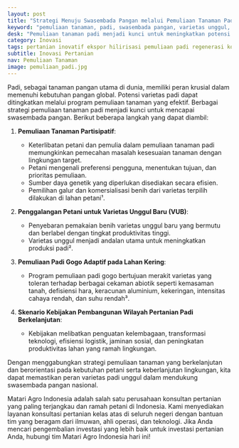 ```yaml
---
layout: post
title: "Strategi Menuju Swasembada Pangan melalui Pemuliaan Tanaman Padi"
keyword: "pemuliaan tanaman, padi, swasembada pangan, varietas unggul, keberlanjutan, Pertanian Modern, PT Matari Agro Indonesia"
desk: "Pemuliaan tanaman padi menjadi kunci untuk meningkatkan potensi varietas dan mendukung swasembada pangan. Artikel ini membahas strategi pemuliaan tanaman padi, termasuk partisipasi petani, pengembangan varietas unggul, dan keberlanjutan pertanian."
category: Inovasi
tags: pertanian inovatif ekspor hilirisasi pemuliaan padi regenerasi konsultan ketahanan pangan
subtitle: Inovasi Pertanian
nav: Pemuliaan Tanaman
image: pemuliaan_padi.jpg
---
```


Padi, sebagai tanaman pangan utama di dunia, memiliki peran krusial dalam memenuhi kebutuhan pangan global. Potensi varietas padi dapat ditingkatkan melalui program pemuliaan tanaman yang efektif. Berbagai strategi pemuliaan tanaman padi menjadi kunci untuk mencapai swasembada pangan. Berikut beberapa langkah yang dapat diambil:

1. **Pemuliaan Tanaman Partisipatif**:
   - Keterlibatan petani dan pemulia dalam pemuliaan tanaman padi memungkinkan pemecahan masalah kesesuaian tanaman dengan lingkungan target.
   - Petani mengenali preferensi pengguna, menentukan tujuan, dan prioritas pemuliaan.
   - Sumber daya genetik yang diperlukan disediakan secara efisien.
   - Pemilihan galur dan komersialisasi benih dari varietas terpilih dilakukan di lahan petani¹.

2. **Penggalangan Petani untuk Varietas Unggul Baru (VUB)**:
   - Penyebaran pemakaian benih varietas unggul baru yang bermutu dan berlabel dengan tingkat produktivitas tinggi.
   - Varietas unggul menjadi andalan utama untuk meningkatkan produksi padi².

3. **Pemuliaan Padi Gogo Adaptif pada Lahan Kering**:
   - Program pemuliaan padi gogo bertujuan merakit varietas yang toleran terhadap berbagai cekaman abiotik seperti kemasaman tanah, defisiensi hara, keracunan aluminium, kekeringan, intensitas cahaya rendah, dan suhu rendah³.

4. **Skenario Kebijakan Pembangunan Wilayah Pertanian Padi Berkelanjutan**:
   - Kebijakan melibatkan penguatan kelembagaan, transformasi teknologi, efisiensi logistik, jaminan sosial, dan peningkatan produktivitas lahan yang ramah lingkungan.

Dengan menggabungkan strategi pemuliaan tanaman yang berkelanjutan dan berorientasi pada kebutuhan petani serta keberlanjutan lingkungan, kita dapat memastikan peran varietas padi unggul dalam mendukung swasembada pangan nasional.

Matari Agro Indonesia adalah salah satu perusahaan konsultan pertanian yang paling terjangkau dan ramah petani di Indonesia. Kami menyediakan layanan konsultasi pertanian kelas atas di seluruh negeri dengan bantuan tim yang beragam dari ilmuwan, ahli operasi, dan teknologi. Jika Anda mencari pengembalian investasi yang lebih baik untuk investasi pertanian Anda, hubungi tim Matari Agro Indonesia hari ini!
